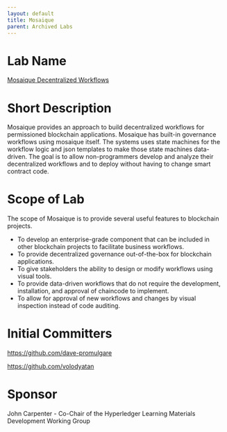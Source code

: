 ```yaml
---
layout: default
title: Mosaique
parent: Archived Labs
---
```

# Lab Name
[Mosaique Decentralized Workflows](https://github.com/hyperledger-labs/mosaique-decentralized-workflows)

# Short Description
Mosaique provides an approach to build decentralized workflows for permissioned blockchain applications.  Mosaique has built-in governance workflows using mosaique itself.  The systems uses state machines for the workflow logic and json templates to make those state machines data-driven.  The goal is to allow non-programmers develop and analyze their decentralized workflows and to deploy without having to change smart contract code.

# Scope of Lab
The scope of Mosaique is to provide several useful features to blockchain projects.
- To develop an enterprise-grade component that can be included in other blockchain projects to facilitate business workflows.
- To provide decentralized governance out-of-the-box for blockchain applications.
- To give stakeholders the ability to design or modify workflows using visual tools.
- To provide data-driven workflows that do not require the development, installation, and approval of chaincode to implement.
- To allow for approval of new workflows and changes by visual inspection instead of code auditing.

# Initial Committers
https://github.com/dave-promulgare

https://github.com/volodyatan

# Sponsor
John Carpenter - Co-Chair of the Hyperledger Learning Materials Development Working Group
